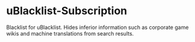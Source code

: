 # uBlacklist-Subscription
Blacklist for uBlacklist. Hides inferior information such as corporate game wikis and machine translations from search results.

